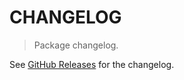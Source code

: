 # CHANGELOG

> Package changelog.

See [GitHub Releases](https://github.com/stdlib-js/regexp-dirname/releases) for the changelog.